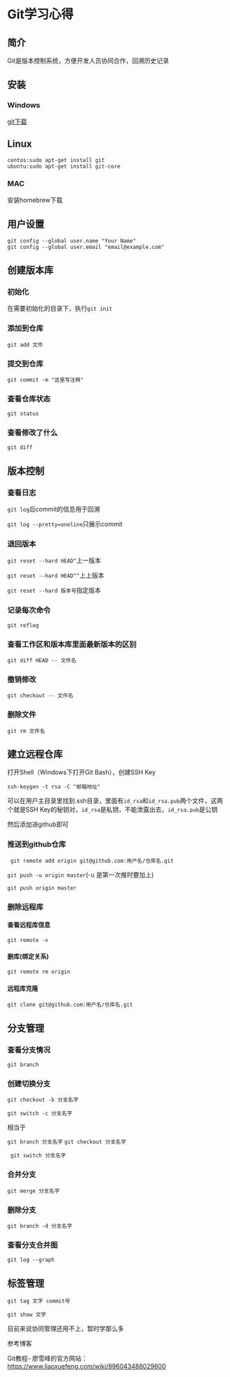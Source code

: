 # Git学习心得

## 简介

Git是版本控制系统，方便开发人员协同合作，回溯历史记录

## 安装

### Windows

[git下载](https://git-scm.com/downloads)

## Linux

```
centos:sudo apt-get install git
ubuntu:sudo apt-get install git-core
```

### MAC

安装homebrew下载

## 用户设置

```
git config --global user.name "Your Name"
git config --global user.email "email@example.com"
```

## 创建版本库

### 初始化

在需要初始化的目录下，执行`git init`

### 添加到仓库

`git add 文件`

### 提交到仓库

`git commit -m "这里写注释"`

### 查看仓库状态

`git status`

### 查看修改了什么

`git diff`

## 版本控制

### 查看日志

`git log`后commit的信息用于回溯

`git log --pretty=oneline`只展示commit

### 退回版本

`git reset --hard HEAD^`上一版本

`git reset --hard HEAD^^`上上版本

`git reset --hard 版本号`指定版本

### 记录每次命令

`git reflog`

### 查看工作区和版本库里面最新版本的区别

`git diff HEAD -- 文件名 `

### 撤销修改

`git checkout -- 文件名`

### 删除文件

`git rm 文件名`

## 建立远程仓库

打开Shell（Windows下打开Git Bash），创建SSH Key

`ssh-keygen -t rsa -C "邮箱地址"`

可以在用户主目录里找到.ssh目录，里面有`id_rsa`和`id_rsa.pub`两个文件，这两个就是SSH Key的秘钥对，`id_rsa`是私钥，不能泄露出去，`id_rsa.pub`是公钥

然后添加进github即可

### 推送到github仓库

` git remote add origin git@github.com:用户名/仓库名.git`

`git push -u origin master`(-u 是第一次推时要加上)

`git push origin master`

### 删除远程库

#### 查看远程库信息

`git remote -v`

#### 删库(绑定关系)

`git remote rm origin`

#### 远程库克隆

`git clone git@github.com:用户名/仓库名.git`

## 分支管理

### 查看分支情况

`git branch`

### 创建切换分支

`git checkout -b 分支名字`

`git switch -c 分支名字`

相当于

`git branch 分支名字`
`git checkout 分支名字`

` git switch 分支名字`

### 合并分支

`git merge 分支名字`

### 删除分支

`git branch -d 分支名字`

### 查看分支合并图

`git log --graph`

## 标签管理

`git tag 文字 commit号` 

`git show 文字`







目前来说协同管理还用不上，暂时学那么多

参考博客

Git教程- 廖雪峰的官方网站：https://www.liaoxuefeng.com/wiki/896043488029600

